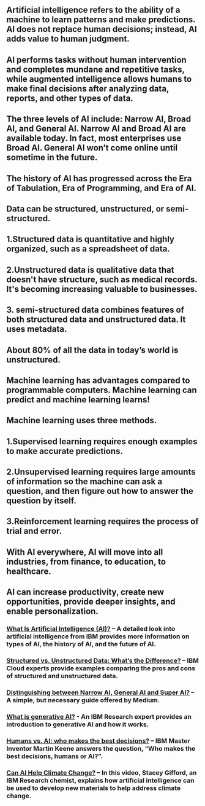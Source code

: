 ## Artificial intelligence refers to the ability of a machine to learn patterns and make predictions. AI does not replace human decisions; instead, AI adds value to human judgment.<br>


## AI performs tasks without human intervention and completes mundane and repetitive tasks, while augmented intelligence allows humans to make final decisions after analyzing data, reports, and other types of data.<br>


## The three levels of AI include: Narrow AI, Broad AI, and General AI. Narrow AI and Broad AI are available today. In fact, most enterprises use Broad AI. General AI won’t come online until sometime in the future.<br>


## The history of AI has progressed across the Era of Tabulation, Era of Programming, and Era of AI.<br>


## Data can be structured, unstructured, or semi-structured. <br>

## 1.Structured data is quantitative and highly organized, such as a spreadsheet of data. <br>
## 2.Unstructured data is qualitative data that doesn't have structure, such as medical records. It's becoming increasing valuable to businesses. <br>
## 3. semi-structured data combines features of both structured data and unstructured data. It uses metadata.<br>

## About 80% of all the data in today’s world is unstructured.<br>



## Machine learning has advantages compared to programmable computers. Machine learning can predict and machine learning learns!<br>


## Machine learning uses three methods.<br>

## 1.Supervised learning requires enough examples to make accurate predictions.<br>
## 2.Unsupervised learning requires large amounts of information so the machine can ask a question, and then figure out how to answer the question by itself.<br>
## 3.Reinforcement learning requires the process of trial and error.<br>

## With AI everywhere, AI will move into all industries, from finance, to education, to healthcare.<br>

## AI can increase productivity, create new opportunities, provide deeper insights, and enable personalization.<br>
### [What Is Artificial Intelligence (AI)?](https://www.ibm.com/cloud/learn/what-is-artificial-intelligence) – A detailed look into artificial intelligence from IBM provides more information on types of AI, the history of AI, and the future of AI.<br>
### [Structured vs. Unstructured Data: What’s the Difference?](https://www.ibm.com/cloud/blog/structured-vs-unstructured-data) – IBM Cloud experts provide examples comparing the pros and cons of structured and unstructured data.<br>
### [Distinguishing between Narrow AI, General AI and Super AI?](https://medium.com/mapping-out-2050/distinguishing-between-narrow-ai-general-ai-and-super-ai-a4bc44172e22) – A simple, but necessary guide offered by Medium.<br>
### [What is generative AI?](https://research.ibm.com/blog/what-is-generative-AI) - An IBM Research expert provides an introduction to generative AI and how it works.<br>
### [Humans vs. AI: who makes the best decisions?](https://www.youtube.com/watch?v=8lo1s29ODj8) – IBM Master Inventor Martin Keene answers the question, “Who makes the best decisions, humans or AI?”.<br>
### [Can AI Help Climate Change?](https://www.youtube.com/watch?v=92yV9afmc38) – In this video, Stacey Gifford, an IBM Research chemist, explains how artificial intelligence can be used to develop new materials to help address climate change.<br>
